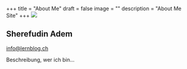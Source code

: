 +++
title = "About Me"
draft = false
image = ""
description = "About Me Site"
+++
![](img/adem.jpg)

## Sherefudin Adem

info@lernblog.ch

Beschreibung, wer ich bin...
